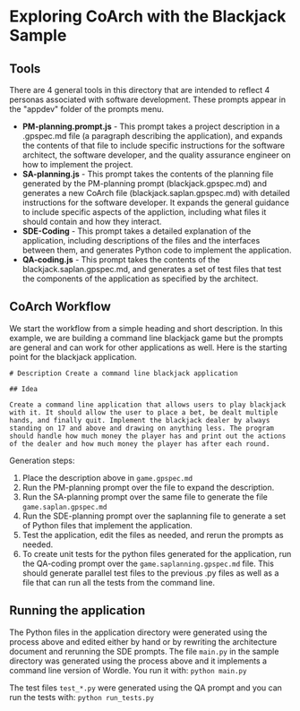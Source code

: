 # Exploring CoArch with the Blackjack Sample

## Tools

There are 4 general tools in this directory that are intended to reflect 4 personas associated with software development.  These prompts appear in the "appdev" folder of the prompts menu.

- **PM-planning.prompt.js** - This prompt takes a project description in a .gpspec.md file (a paragraph describing the application), and expands the contents of that file to include specific instructions for the software architect, the software developer, and the quality assurance engineer on how to implement the project.
- **SA-planning.js** - This prompt takes the contents of the planning file generated by the PM-planning prompt (blackjack.gpspec.md) and generates a new CoArch file (blackjack.saplan.gpspec.md) with detailed instructions for the software developer.  It expands the general guidance to include specific aspects of the appliction, including what files it should contain and how they interact.
- **SDE-Coding** - This prompt takes a detailed explanation of the application, including descriptions of the files and the interfaces between them, and generates Python code to implement the application.
- **QA-coding.js** - This prompt takes the contents of the blackjack.saplan.gpspec.md, and generates a set of test files that test the components of the application as specified by the architect.

## CoArch Workflow

We start the workflow from a simple heading and short description. In this example, we are building a command line blackjack game but the prompts are general and can work for other applications as well.  Here is the starting point for the blackjack application.

```
# Description Create a command line blackjack application 

## Idea

Create a command line application that allows users to play blackjack with it. It should allow the user to place a bet, be dealt multiple hands, and finally quit. Implement the blackjack dealer by always standing on 17 and above and drawing on anything less. The program should handle how much money the player has and print out the actions of the dealer and how much money the player has after each round.
```

Generation steps:
1. Place the description above in ```game.gpspec.md```
2. Run the PM-planning prompt over the file to expand the description.
3. Run the SA-planning prompt over the same file to generate the file ```game.saplan.gpspec.md```
4. Run the SDE-planning prompt over the saplanning file to generate a set of Python files that implement the application.
5. Test the application, edit the files as needed, and rerun the prompts as needed.
6. To create unit tests for the python files generated for the application, 
run the QA-coding prompt over the ```game.saplanning.gpspec.md``` file.  This should
generate parallel test files to the previous .py files as well as a file that can run all the tests from the command line.

## Running the application

The Python files in the application directory were generated using the process above and edited either by hand or by rewriting the architecture document and rerunning the SDE prompts. The file 
```main.py``` in the sample directory was generated using the process above and it implements a command line version of Wordle.  You run it with:
```python main.py```

The test files ```test_*.py``` were generated using the QA prompt and you can run the tests with: ```python run_tests.py```